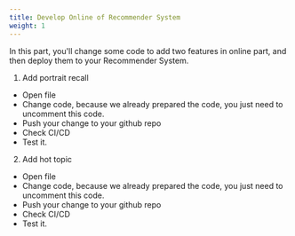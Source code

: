 ```yaml
---
title: Develop Online of Recommender System
weight: 1
---
```


In this part, you'll change some code to add two features in online part, and then deploy them to your Recommender System.

1. Add portrait recall
- Open file
- Change code, because we already prepared the code, you just need to uncomment this code.
- Push your change to your github repo
- Check CI/CD
- Test it.

2. Add hot topic
- Open file
- Change code, because we already prepared the code, you just need to uncomment this code.
- Push your change to your github repo
- Check CI/CD
- Test it.